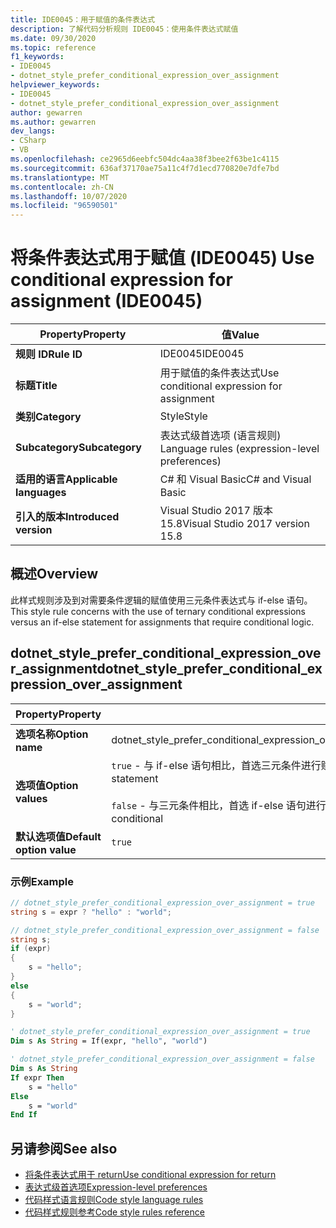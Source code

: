 ```yaml
---
title: IDE0045：用于赋值的条件表达式
description: 了解代码分析规则 IDE0045：使用条件表达式赋值
ms.date: 09/30/2020
ms.topic: reference
f1_keywords:
- IDE0045
- dotnet_style_prefer_conditional_expression_over_assignment
helpviewer_keywords:
- IDE0045
- dotnet_style_prefer_conditional_expression_over_assignment
author: gewarren
ms.author: gewarren
dev_langs:
- CSharp
- VB
ms.openlocfilehash: ce2965d6eebfc504dc4aa38f3bee2f63be1c4115
ms.sourcegitcommit: 636af37170ae75a11c4f7d1ecd770820e7dfe7bd
ms.translationtype: MT
ms.contentlocale: zh-CN
ms.lasthandoff: 10/07/2020
ms.locfileid: "96590501"
---
```

# <a name="use-conditional-expression-for-assignment-ide0045"></a><span data-ttu-id="1a5c3-103">将条件表达式用于赋值 (IDE0045) </span><span class="sxs-lookup"><span data-stu-id="1a5c3-103">Use conditional expression for assignment (IDE0045)</span></span>

|<span data-ttu-id="1a5c3-104">Property</span><span class="sxs-lookup"><span data-stu-id="1a5c3-104">Property</span></span>|<span data-ttu-id="1a5c3-105">值</span><span class="sxs-lookup"><span data-stu-id="1a5c3-105">Value</span></span>|
|-|-|
| <span data-ttu-id="1a5c3-106">**规则 ID**</span><span class="sxs-lookup"><span data-stu-id="1a5c3-106">**Rule ID**</span></span> | <span data-ttu-id="1a5c3-107">IDE0045</span><span class="sxs-lookup"><span data-stu-id="1a5c3-107">IDE0045</span></span> |
| <span data-ttu-id="1a5c3-108">**标题**</span><span class="sxs-lookup"><span data-stu-id="1a5c3-108">**Title**</span></span> | <span data-ttu-id="1a5c3-109">用于赋值的条件表达式</span><span class="sxs-lookup"><span data-stu-id="1a5c3-109">Use conditional expression for assignment</span></span> |
| <span data-ttu-id="1a5c3-110">**类别**</span><span class="sxs-lookup"><span data-stu-id="1a5c3-110">**Category**</span></span> | <span data-ttu-id="1a5c3-111">Style</span><span class="sxs-lookup"><span data-stu-id="1a5c3-111">Style</span></span> |
| <span data-ttu-id="1a5c3-112">**Subcategory**</span><span class="sxs-lookup"><span data-stu-id="1a5c3-112">**Subcategory**</span></span> | <span data-ttu-id="1a5c3-113">表达式级首选项 (语言规则) </span><span class="sxs-lookup"><span data-stu-id="1a5c3-113">Language rules (expression-level preferences)</span></span> |
| <span data-ttu-id="1a5c3-114">**适用的语言**</span><span class="sxs-lookup"><span data-stu-id="1a5c3-114">**Applicable languages**</span></span> | <span data-ttu-id="1a5c3-115">C# 和 Visual Basic</span><span class="sxs-lookup"><span data-stu-id="1a5c3-115">C# and Visual Basic</span></span> |
| <span data-ttu-id="1a5c3-116">**引入的版本**</span><span class="sxs-lookup"><span data-stu-id="1a5c3-116">**Introduced version**</span></span> | <span data-ttu-id="1a5c3-117">Visual Studio 2017 版本 15.8</span><span class="sxs-lookup"><span data-stu-id="1a5c3-117">Visual Studio 2017 version 15.8</span></span> |

## <a name="overview"></a><span data-ttu-id="1a5c3-118">概述</span><span class="sxs-lookup"><span data-stu-id="1a5c3-118">Overview</span></span>

<span data-ttu-id="1a5c3-119">此样式规则涉及到对需要条件逻辑的赋值使用三元条件表达式与 if-else 语句。</span><span class="sxs-lookup"><span data-stu-id="1a5c3-119">This style rule concerns with the use of ternary conditional expressions versus an if-else statement for assignments that require conditional logic.</span></span>

## <a name="dotnet_style_prefer_conditional_expression_over_assignment"></a><span data-ttu-id="1a5c3-120">dotnet_style_prefer_conditional_expression_over_assignment</span><span class="sxs-lookup"><span data-stu-id="1a5c3-120">dotnet_style_prefer_conditional_expression_over_assignment</span></span>

|<span data-ttu-id="1a5c3-121">Property</span><span class="sxs-lookup"><span data-stu-id="1a5c3-121">Property</span></span>|<span data-ttu-id="1a5c3-122">值</span><span class="sxs-lookup"><span data-stu-id="1a5c3-122">Value</span></span>|
|-|-|
| <span data-ttu-id="1a5c3-123">**选项名称**</span><span class="sxs-lookup"><span data-stu-id="1a5c3-123">**Option name**</span></span> | <span data-ttu-id="1a5c3-124">dotnet_style_prefer_conditional_expression_over_assignment</span><span class="sxs-lookup"><span data-stu-id="1a5c3-124">dotnet_style_prefer_conditional_expression_over_assignment</span></span>
| <span data-ttu-id="1a5c3-125">**选项值**</span><span class="sxs-lookup"><span data-stu-id="1a5c3-125">**Option values**</span></span> | <span data-ttu-id="1a5c3-126">`true` - 与 if-else 语句相比，首选三元条件进行赋值</span><span class="sxs-lookup"><span data-stu-id="1a5c3-126">`true` - Prefer assignments with a ternary conditional over an if-else statement</span></span><br /><br /><span data-ttu-id="1a5c3-127">`false` - 与三元条件相比，首选 if-else 语句进行赋值</span><span class="sxs-lookup"><span data-stu-id="1a5c3-127">`false` - Prefer assignments with an if-else statement over a ternary conditional</span></span> |
| <span data-ttu-id="1a5c3-128">**默认选项值**</span><span class="sxs-lookup"><span data-stu-id="1a5c3-128">**Default option value**</span></span> | `true` |

### <a name="example"></a><span data-ttu-id="1a5c3-129">示例</span><span class="sxs-lookup"><span data-stu-id="1a5c3-129">Example</span></span>

```csharp
// dotnet_style_prefer_conditional_expression_over_assignment = true
string s = expr ? "hello" : "world";

// dotnet_style_prefer_conditional_expression_over_assignment = false
string s;
if (expr)
{
    s = "hello";
}
else
{
    s = "world";
}
```

```vb
' dotnet_style_prefer_conditional_expression_over_assignment = true
Dim s As String = If(expr, "hello", "world")

' dotnet_style_prefer_conditional_expression_over_assignment = false
Dim s As String
If expr Then
    s = "hello"
Else
    s = "world"
End If
```

## <a name="see-also"></a><span data-ttu-id="1a5c3-130">另请参阅</span><span class="sxs-lookup"><span data-stu-id="1a5c3-130">See also</span></span>

- [<span data-ttu-id="1a5c3-131">将条件表达式用于 return</span><span class="sxs-lookup"><span data-stu-id="1a5c3-131">Use conditional expression for return</span></span>](ide0046.md)
- [<span data-ttu-id="1a5c3-132">表达式级首选项</span><span class="sxs-lookup"><span data-stu-id="1a5c3-132">Expression-level preferences</span></span>](expression-level-preferences.md)
- [<span data-ttu-id="1a5c3-133">代码样式语言规则</span><span class="sxs-lookup"><span data-stu-id="1a5c3-133">Code style language rules</span></span>](language-rules.md)
- [<span data-ttu-id="1a5c3-134">代码样式规则参考</span><span class="sxs-lookup"><span data-stu-id="1a5c3-134">Code style rules reference</span></span>](index.md)
